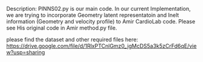 Description:
PINNS02.py is our main code.
 In our current Implementation, we are trying to incorporate Geometry latent representatoin and Inelt information (Geometry and velocity profile) to Amir CardioLab code. Please see His original code in Amir method.py file.


please find the dataset and other required files here:
https://drive.google.com/file/d/1RlxPTCnlGmz0_jgMcDS5a3k5zCrFd6qE/view?usp=sharing

